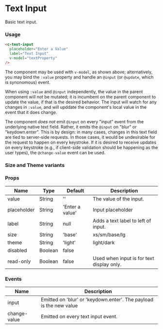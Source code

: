 # Text Input

Basic text input.

### Usage

<component-container>
  <c-text-input label="Text Input" />
</component-container>

``` html
<c-text-input
  placeholder="Enter a Value"
  label="Text Input"
  v-model="textProperty"
/>
```

The component may be used with `v-model`, as shown above; alternatively, you may bind the `:value` property and handle an `@input` (or `@update`, which is synonomous) event.

When using `:value` and `@input` independently, the value in the parent component will not be mutated; it is incumbent on the parent component to update the value, if that is the desired behavior. The input will watch for any changes in `:value`, and will upddate the component's local value in the event that it does change.

The component _does not_ emit `@input` on every "input" event from the underlying native text field. Rather, it emits the `@input` on "blur" or "keydown.enter". This is by design: in many cases, changes in this text field are tied to server-side requests. In those cases, it would be undesirable for the request to happen on every keystroke. If it is desired to receive updates on every keystroke (e.g., if client-side validation should be happening as the user types), the `@change-value` event can be used.

### Size and Theme variants

<component-container>
  <c-text-input
    label="Size: xs"
    size="xs"
  />
  <c-text-input
    label="Size: sm"
    size="sm"
  />
  <c-text-input
    label="Size: base"
    size="base"
  />
  <c-text-input
    label="Size: lg"
    size="lg"
  />
</component-container>

<component-container theme="dark">
  <c-text-input
    label="Theme: dark"
    theme="dark"
  />
</component-container>

### Props

| Name        | Type    | Default         | Description                               |
| ----------- | --------| --------------- | ----------------------------------------- |
| value       | String  | ''              | The value of the input.                   |
| placeholder | String  | 'Enter a value' | Input placeholder                         |
| label       | String  | null            | Adds a text label to left of input.       |
| size        | String  | 'base'          | xs/sm/base/lg                             |
| theme       | String  | 'light'         | light/dark                                |
| disabled    | Boolean | false           |                                           |
| read-only   | Boolean | false           | Used when input is for text display only. |


### Events

| Name       | Description                                                        |
| ---------- | ------------------------------------------------------------------ |
| input      | Emitted on 'blur' or 'keydown.enter'. The payload is the new value |
| change-value | Emitted on every text input event.                               |